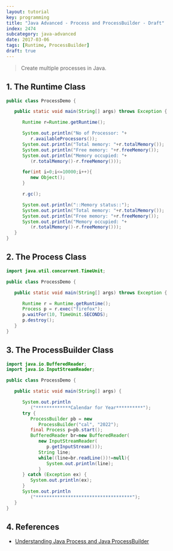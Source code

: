 ```yaml
---
layout: tutorial
key: programming
title: "Java Advanced - Process and ProcessBuilder - Draft"
index: 2474
subcategory: java-advanced
date: 2017-03-06
tags: [Runtime, ProcessBuilder]
draft: true
---
```


> Create multiple processes in Java.

## 1. The Runtime Class
```java
public class ProcessDemo {

   public static void main(String[] args) throws Exception {

      Runtime r=Runtime.getRuntime();

      System.out.println("No of Processor: "+
         r.availableProcessors());
      System.out.println("Total memory: "+r.totalMemory());
      System.out.println("Free memory: "+r.freeMemory());
      System.out.println("Memory occupied: "+
         (r.totalMemory()-r.freeMemory()));

      for(int i=0;i<=10000;i++){
         new Object();
      }

      r.gc();

      System.out.println("::Memory status::");
      System.out.println("Total memory: "+r.totalMemory());
      System.out.println("Free memory: "+r.freeMemory());
      System.out.println("Memory occupied: "+
         (r.totalMemory()-r.freeMemory()));
   }
}
```

## 2. The Process Class
```java
import java.util.concurrent.TimeUnit;

public class ProcessDemo {

   public static void main(String[] args) throws Exception {

      Runtime r = Runtime.getRuntime();
      Process p = r.exec("firefox");
      p.waitFor(10, TimeUnit.SECONDS);
      p.destroy();
   }
}
```

## 3. The ProcessBuilder Class
```java
import java.io.BufferedReader;
import java.io.InputStreamReader;

public class ProcessDemo {

   public static void main(String[] args) {

      System.out.println
         ("*************Calendar for Year**********");
      try {
         ProcessBuilder pb = new
            ProcessBuilder("cal", "2022");
         final Process p=pb.start();
         BufferedReader br=new BufferedReader(
            new InputStreamReader(
               p.getInputStream()));
            String line;
            while((line=br.readLine())!=null){
               System.out.println(line);
            }
      } catch (Exception ex) {
         System.out.println(ex);
      }
      System.out.println
         ("************************************");
   }
}
```

## 4. References
* [Understanding Java Process and Java ProcessBuilder](https://www.developer.com/java/data/understanding-java-process-and-java-processbuilder.html)
